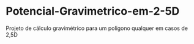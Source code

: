 # Potencial-Gravimetrico-em-2-5D
Projeto de cálculo gravimétrico para um poligono qualquer em casos de 2,5D

